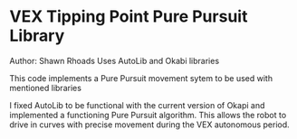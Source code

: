 # VEX Tipping Point Pure Pursuit Library

Author: Shawn Rhoads
Uses AutoLib and Okabi libraries

This code implements a Pure Pursuit movement sytem to be used with mentioned libraries

I fixed AutoLib to be functional with the current version of Okapi and implemented a functioning Pure Pursuit algorithm. This allows the robot to drive in curves with precise movement during the VEX autonomous period.
